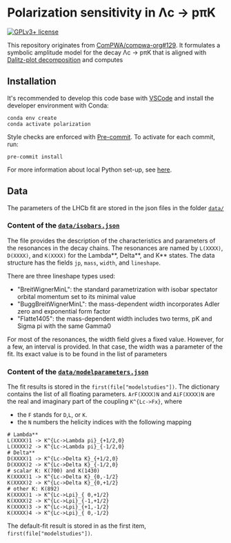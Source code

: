 # Polarization sensitivity in Λc → pπK

<!-- cspell:ignore Flatte modelparameters modelstudies -->

[![GPLv3+ license](https://img.shields.io/badge/License-GPLv3+-blue.svg)](https://www.gnu.org/licenses/gpl-3.0-standalone.html)

This repository originates from [ComPWA/compwa-org#129](https://github.com/ComPWA/compwa-org/pull/129). It formulates a symbolic amplitude model for the decay Λc → pπK that is aligned with [Dalitz-plot decomposition](https://journals.aps.org/prd/abstract/10.1103/PhysRevD.101.034033) and computes

## Installation

It's recommended to develop this code base with [VSCode](https://code.visualstudio.com) and install the developer environment with Conda:

```shell
conda env create
conda activate polarization
```

Style checks are enforced with [Pre-commit](https://pre-commit.com). To activate for each commit, run:

```shell
pre-commit install
```

For more information about local Python set-up, see [here](https://compwa-org.readthedocs.io/develop.html#local-set-up).

## Data

The parameters of the LHCb fit are stored in the json files in the folder [`data/`](data/)

### Content of the [`data/isobars.json`](data/isobars.json)

The file provides the description of the characteristics and parameters of the resonances in the decay chains.
The resonances are named by `L(XXXX)`, `D(XXXX)`, and `K(XXXX)` for the Lambda**, Delta**, and K\*\* states.
The data structure has the fields `jp`, `mass`, `width`, and `lineshape`.

There are three lineshape types used:

- "BreitWignerMinL": the standard parametrization with isobar spectator orbital momentum set to its minimal value
- "BuggBreitWignerMinL": the mass-dependent width incorporates Adler zero and exponential form factor
- "Flatte1405": the mass-dependent width includes two terms, pK and Sigma pi with the same Gamma0

For most of the resonances, the width field gives a fixed value.
However, for a few, an interval is provided. In that case, the width was a parameter of the fit.
Its exact value is to be found in the list of parameters

### Content of the [`data/modelparameters.json`](data/modelparameters.json)

The fit results is stored in the `first(file["modelstudies"])`. The dictionary contains the list of all floating parameters.
`ArF(XXXX)N` and `AiF(XXXX)N` are the real and imaginary part of the coupling `K^{Lc->Fx}`, where

- the `F` stands for `D`,`L`, or `K`.
- the `N` numbers the helicity indices with the following mapping

```
# Lambda**
L(XXXX)1 -> K^{Lc->Lambda pi}_{+1/2,0}
L(XXXX)2 -> K^{Lc->Lambda pi}_{-1/2,0}
# Delta**
D(XXXX)1 -> K^{Lc->Delta K}_{+1/2,0}
D(XXXX)2 -> K^{Lc->Delta K}_{-1/2,0}
# scalar K: K(700) and K(1430)
K(XXXX)1 -> K^{Lc->Delta K}_{0,-1/2}
K(XXXX)2 -> K^{Lc->Delta K}_{0,+1/2}
# other K: K(892)
K(XXXX)1 -> K^{Lc->Lpi}_{ 0,+1/2}
K(XXXX)2 -> K^{Lc->Lpi}_{-1,+1/2}
K(XXXX)3 -> K^{Lc->Lpi}_{+1,-1/2}
K(XXXX)4 -> K^{Lc->Lpi}_{ 0,-1/2}
```

The default-fit result is stored in as the first item, `first(file["modelstudies"])`.
